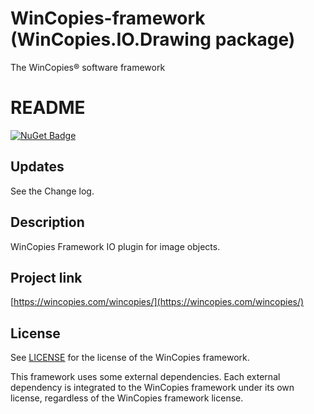 ﻿WinCopies-framework (WinCopies.IO.Drawing package)
==================================================

The WinCopies® software framework

README
======

[![NuGet Badge](https://buildstats.info/nuget/WinCopies.IO.Drawing)](https://www.nuget.org/packages/WinCopies.IO.Drawing/)

Updates
-------

See the Change log.

Description
-----------

WinCopies Framework IO plugin for image objects.

Project link
------------

[https://wincopies.com/wincopies/](https://wincopies.com/wincopies/)

License
-------

See [LICENSE](https://github.com/pierresprim/WinCopies-framework/blob/master/LICENSE) for the license of the WinCopies framework.

This framework uses some external dependencies. Each external dependency is integrated to the WinCopies framework under its own license, regardless of the WinCopies framework license.
